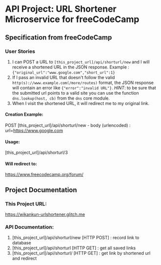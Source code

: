 # API Project: URL Shortener Microservice for freeCodeCamp


## Specification from freeCodeCamp

### User Stories

1. I can POST a URL to `[this_project_url]/api/shorturl/new` and I will receive a shortened URL in the JSON response. Example : `{"original_url":"www.google.com","short_url":1}`
2. If I pass an invalid URL that doesn't follow the valid `http(s)://www.example.com(/more/routes)` format, the JSON response will contain an error like `{"error":"invalid URL"}`. *HINT*: to be sure that the submitted url points to a valid site you can use the function `dns.lookup(host, cb)` from the `dns` core module.
3. When I visit the shortened URL, it will redirect me to my original link.

#### Creation Example:

POST [this_project_url]/api/shorturl/new - body (urlencoded) : url=https://www.google.com

#### Usage:

[this_project_url]/api/shorturl/3

#### Will redirect to:

https://www.freecodecamp.org/forum/


## Project Documentation

### This Project URL:

https://wikankun-urlshortener.glitch.me

### API Documentation:

1. [this_project_url]/api/shorturl/new [HTTP POST]  : record link to database 
2. [this_project_url]/api/shorturl [HTTP GET]       : get all saved links
3. [this_project_url]/api/shorturl/<id> [HTTP GET]  : get link by shortened url and redirect